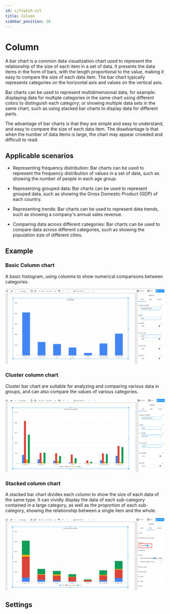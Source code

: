 ```yaml
---
id: sjfxyksh-zzt
title: Column
sidebar_position: 20
---
```

# Column

A bar chart is a common data visualization chart used to represent the relationship of the size of each item in a set of data. It presents the data items in the form of bars, with the length proportional to the value, making it easy to compare the size of each data item. The bar chart typically represents categories on the horizontal axis and values on the vertical axis.

Bar charts can be used to represent multidimensional data, for example: displaying data for multiple categories in the same chart using different colors to distinguish each category; or showing multiple data sets in the same chart, such as using stacked bar charts to display data for different parts.

The advantage of bar charts is that they are simple and easy to understand, and easy to compare the size of each data item. The disadvantage is that when the number of data items is large, the chart may appear crowded and difficult to read.

## Applicable scenarios

- Representing frequency distribution: Bar charts can be used to represent the frequency distribution of values in a set of data, such as showing the number of people in each age group.

- Representing grouped data: Bar charts can be used to represent grouped data, such as showing the Gross Domestic Product (GDP) of each country.

- Representing trends: Bar charts can be used to represent data trends, such as showing a company's annual sales revenue.

- Comparing data across different categories: Bar charts can be used to compare data across different categories, such as showing the population size of different cities.


## Example

### Basic Column chart

A basic histogram, using columns to show numerical comparisons between categories.

![image-20230113184502501](../../../../../../static/img/en/datafor/visualizer/image-20230113184502501.png)


### Cluster column chart

Cluster bar chart are suitable for analyzing and comparing various data in groups, and can also compare the values of various categories.

![image-20230113184721039](../../../../../../static/img/en/datafor/visualizer/image-20230113184721039.png)


### Stacked column chart

A stacked bar chart divides each column to show the size of each data of the same type. It can vividly display the data of each sub-category contained in a large category, as well as the proportion of each sub-category, showing the relationship between a single item and the whole.

![image-20230113184812340](../../../../../../static/img/en/datafor/visualizer/image-20230113184812340.png)

## Settings